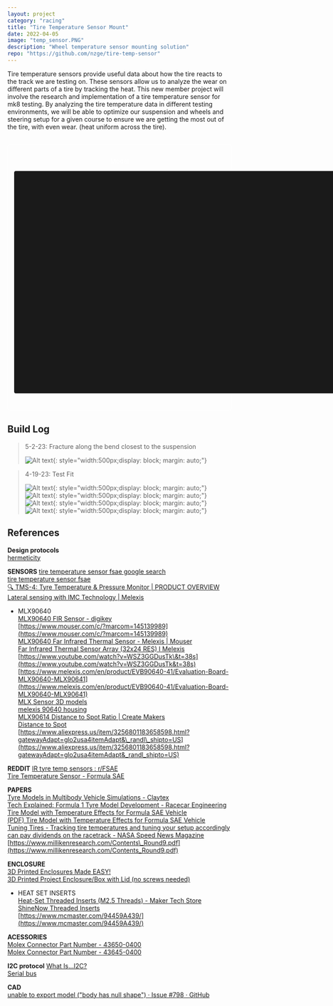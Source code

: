 ```yaml
---
layout: project
category: "racing"
title: "Tire Temperature Sensor Mount"
date: 2022-04-05
image: "temp_sensor.PNG"
description: "Wheel temperature sensor mounting solution"
repo: "https://github.com/nzge/tire-temp-sensor"
---
```


Tire temperature sensors provide useful data about how the tire reacts to the track we are testing on. These sensors allow us to analyze the wear on different parts of a tire by tracking the heat. This new member project will involve the research and implementation of a tire temperature sensor for mk8 testing. By analyzing the tire temperature data in different testing environments, we will be able to optimize our suspension and wheels and steering setup for a given course to ensure we are getting the most out of the tire, with even wear. (heat uniform across the tire). 

<br>
<div class="container" style="border: 1px solid white; color: white; padding: 1em; border-radius: 6px;">
<p style="text-align: center;" >Model</p>
<model-viewer
  src="https://nzge.github.io/assets/media/tire-temp_media/temp-sensor.gltf"
  alt="Stewart Platform"
  camera-controls
  touch-action="pan-y"
  camera-orbit="0deg 0deg auto"
  orientation="180deg 20deg 0deg"
  field-of-view="45deg"
  shadow-intensity="1"
  exposure="1.0"
  environment-image="legacy"
  style="width: 800px; height: 500px; display: block; margin: 0 auto 0.5em auto; background-color: #1a1a1a; border-radius: 4px;" >
</model-viewer>
<br>
</div>

## Build Log
> 5-2-23: Fracture along the bend closest to the suspension
> 
>![Alt text](/assets/media/tire-temp_media/IMG_5827.JPG){: 
style="width:500px;display: block; margin: auto;"}

> 4-19-23: Test Fit
>
> ![Alt text](/assets/media/tire-temp_media/test-mount.JPG){: 
style="width:500px;display: block; margin: auto;"}
> ![Alt text](/assets/media/tire-temp_media/IMG_5827.JPG){: 
style="width:500px;display: block; margin: auto;"}
> ![Alt text](/assets/media/tire-temp_media/IMG_5826.JPG){: 
style="width:500px;display: block; margin: auto;"}
> ![Alt text](/assets/media/tire-temp_media/IMG_5821.JPG){: 
style="width:500px;display: block; margin: auto;"}

## References
**Design protocols**  
[hermeticity](https://www.google.com/search?q=hermeticity&rlz=1C1RXQR_enUS930US930&oq=hermeticity&aqs=chrome..69i57j0i512l5j0i30l4.1520j1j7&sourceid=chrome&ie=UTF-8) 

**SENSORS**
[tire temperature sensor fsae google search](https://www.google.com/search?q=tire+temperature+sensor+fsae&rlz=1C1RXQR_enUS930US930&oq=&aqs=chrome.2.69i57j69i59l2j69i60.2903j0j4&sourceid=chrome&ie=UTF-8#ip=1)   
[tire temperature sensor fsae](https://www.google.com/search?q=tire+temperature+sensor+fsae&rlz=1C1RXQR_enUS930US930&sxsrf=AJOqlzXVL8QokuUACqbUzVYSmsUD6Mljgw:1677553348626&source=lnms&tbm=isch&sa=X&ved=2ahUKEwi24b6bnbf9AhWUJEQIHabSCrMQ_AUoAXoECAEQAw&biw=2560&bih=1297&dpr=1)   
[🔍 TMS-4: Tyre Temperature & Pressure Monitor | PRODUCT OVERVIEW](https://www.youtube.com/watch?v=yzU5tvID_PA) 
[Lateral sensing with IMC Technology | Melexis](https://www.melexis.com/en/campaigns/imc/imc-technology-overview)  
- MLX90640  
[MLX90640 FIR Sensor - digikey](https://www.digikey.com/en/product-highlight/m/melexis/mlx90640-fir-sensor?utm_adgroup=Supplier_Melexis&utm_source=google&utm_medium=cpc&utm_campaign=EN_Supplier_Melexis&utm_term=mlx90640&utm_content=Supplier_Melexis&gclid=Cj0KCQiA1ZGcBhCoARIsAGQ0kkpVCtMXhGfYJbjr_XQYV9-Rnqd70c6EBersfzDiNoQm4qLRrybB77EaAkpJEALw_wcB)  
[https://www.mouser.com/c/?marcom=145139989](https://www.mouser.com/c/?marcom=145139989)   
[MLX90640 Far Infrared Thermal Sensor \- Melexis | Mouser](https://www.mouser.com/new/melexis/melexis-mlx90640-fir-sensor/?gclid=Cj0KCQiA6fafBhC1ARIsAIJjL8kTXTaCnpFirFXBZfaa6tsOhkzTqZR4cCzSnMt2bUvlKXfAOLnhMLYaAlWTEALw_wcB)   
[Far Infrared Thermal Sensor Array (32x24 RES) I Melexis](https://www.melexis.com/en/product/MLX90640/Far-Infrared-Thermal-Sensor-Array)  
[https://www.youtube.com/watch?v=WSZ3GGDusTk\&t=38s](https://www.youtube.com/watch?v=WSZ3GGDusTk&t=38s)    
[https://www.melexis.com/en/product/EVB90640-41/Evaluation-Board-MLX90640-MLX90641](https://www.melexis.com/en/product/EVB90640-41/Evaluation-Board-MLX90640-MLX90641)   
[MLX Sensor 3D models](https://www.melexis.com/en/documents/documentation/packages/package-3d-models)  
[melexis 90640 housing](https://www.google.com/search?q=melexis+90640+housing&rlz=1C1RXQR_enUS930US930&sxsrf=AJOqlzUYQ7x6uQ4jziKSgQdKcJdiLHku1w:1678525191200&source=lnms&tbm=isch&sa=X&ved=2ahUKEwjalJLOwdP9AhUyL0QIHWqkBi8Q_AUoBHoECAEQBg&biw=2560&bih=1297&dpr=1#imgrc=GNoneKQCgdAbcM)  
[MLX90614 Distance to Spot Ratio | Create Makers](https://www.createmakers.com/becoming-makers/mlx90614-distance-to-spot-ratio/)   
[Distance to Spot](https://www.google.com/search?q=distance+to+spot+melexis+90640&tbm=isch&ved=2ahUKEwiX4oOCu9P9AhX8PUQIHe4EBN8Q2-cCegQIABAA&oq=distance+to+spot+melexis+90640&gs_lcp=CgNpbWcQAzoECCMQJ1CqGFjKGWCqHWgAcAB4AIABMogBjgGSAQEzmAEAoAEBqgELZ3dzLXdpei1pbWfAAQE&sclient=img&ei=HDwMZJfkOvz7kPIP7omQ-A0&bih=1240&biw=2560&rlz=1C1RXQR_enUS930US930) 
[https://www.aliexpress.us/item/3256801183658598.html?gatewayAdapt=glo2usa4itemAdapt&\_randl\_shipto=US](https://www.aliexpress.us/item/3256801183658598.html?gatewayAdapt=glo2usa4itemAdapt&_randl_shipto=US) 

**REDDIT** 
[IR tyre temp sensors : r/FSAE](https://www.reddit.com/r/FSAE/comments/m2c0e4/ir_tyre_temp_sensors/)  
[Tire Temperature Sensor \- Formula SAE](https://forum.arduino.cc/t/tire-temperature-sensor-formula-sae/468760)  

**PAPERS**  
[Tyre Models in Multibody Vehicle Simulations \- Claytex](https://www.claytex.com/blog/methods/tyre-modelling/)   
[Tech Explained: Formula 1 Tyre Model Development \- Racecar Engineering](https://www.racecar-engineering.com/articles/tech-explained-formula-1-tyre-model-development/)  
[Tire Model with Temperature Effects for Formula SAE Vehicle](https://www.mdpi.com/2076-3417/9/24/5328)   
[(PDF) Tire Model with Temperature Effects for Formula SAE Vehicle](https://www.researchgate.net/publication/337784329_Tire_Model_with_Temperature_Effects_for_Formula_SAE_Vehicle)   
[Tuning Tires \- Tracking tire temperatures and tuning your setup accordingly can pay dividends on the racetrack \- NASA Speed News Magazine](https://nasaspeed.news/tech/wheels-tires/tuning-tires-tracking-tire-temperatures-and-tuning-your-setup-accordingly-can-pay-dividends-on-the-racetrack/#:~:text=One%20sign%20of%20how%20hard,tire%20is%20working%20too%20hard)
[https://www.millikenresearch.com/Contents\_Round9.pdf](https://www.millikenresearch.com/Contents_Round9.pdf) 

**ENCLOSURE**  
[3D Printed Enclosures Made EASY\!](https://www.youtube.com/watch?v=IQBCHTy2dm4)   
[3D Printed Project Enclosure/Box with Lid (no screws needed)](https://www.youtube.com/watch?v=cBhhoOXhUOw) 
- HEAT SET INSERTS  
[Heat-Set Threaded Inserts (M2.5 Threads) - Maker Tech Store](https://www.makertechstore.com/products/copy-of-heat-set-threaded-inserts-m2-5-threads?variant=29739547852897)   
[ShineNow Threaded Inserts](https://www.amazon.com/ShineNow-Inserts-Printing-Threaded-Assortment/dp/B09MK3VCYC?th=1)   
[https://www.mcmaster.com/94459A439/](https://www.mcmaster.com/94459A439/) 

**ACESSORIES**  
[Molex Connector Part Number \- 43650-0400](https://www.molex.com/molex/products/part-detail/pcb_headers/0436500400)   
[Molex Connector Part Number \- 43645-0400](https://www.molex.com/molex/products/part-detail/crimp_housings/0436450400) 

**I2C protocol** 
[What Is...I2C?](https://www.youtube.com/watch?v=qTLRRg6Mee0)   
[Serial bus](https://www.google.com/search?q=serial+bus&rlz=1C1RXQR_enUS930US930&sxsrf=AJOqlzVSKb_GN9AWGN6vC-lkP5OWQ6ilLQ%3A1678521389844&ei=LTQMZJCYM-j_kPIPvpaW8AQ&ved=0ahUKEwjQ4sG5s9P9AhXoP0QIHT6LBU4Q4dUDCBA&uact=5&oq=serial+bus&gs_lcp=Cgxnd3Mtd2l6LXNlcnAQAzIECCMQJzIECAAQQzIFCAAQgAQyBQgAEIAEMgUIABCABDIFCAAQgAQyBQgAEIAEMgUIABCABDIFCAAQgAQyBQgAEIAEOgoIABBHENYEELADSgQIQRgAUNsEWNsEYM0FaAFwAXgAgAFhiAFhkgEBMZgBAKABAcgBCMABAQ&sclient=gws-wiz-serp)  

**CAD**  
[unable to export model ("body has null shape") · Issue \#798 · GitHub](https://github.com/realthunder/FreeCAD_assembly3/issues/798) 